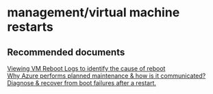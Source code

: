<properties
	pageTitle="management/virtual machine restarts"
	description="management/virtual machine restarts"
	service="microsoft.compute"
	resource="virtualmachines"
	authors="aashu"
	displayOrder=""
	selfHelpType="generic"
	supportTopicIds="32411816"
	resourceTags="linux"
	productPesIds="15571"
	cloudEnvironments="public"
/>

# management/virtual machine restarts

## **Recommended documents**
[Viewing VM Reboot Logs to identify the cause of reboot](https://azure.microsoft.com/blog/viewing-vm-reboot-logs)<br>
[Why Azure performs planned maintenance & how is it communicated?](http://go.microsoft.com/fwlink/?LinkId=698285)<br>
[Diagnose & recover from boot failures after a restart.](https://azure.microsoft.com/blog/boot-diagnostics-for-virtual-machines-v2/)
